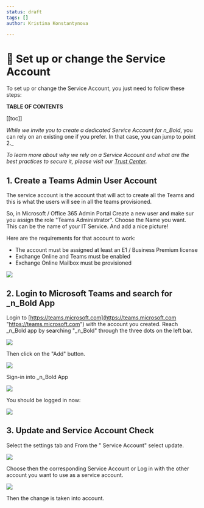 ```yaml
---
status: draft
tags: []
author: Kristina Konstantynova

---
```

# 🤖 Set up or change the Service Account

To set up or change the Service Account, you just need to follow these steps:

 **TABLE OF CONTENTS**

\[\[toc\]\]

_While we invite you to create a dedicated Service Account for n_Bold_, you can rely on an existing one if you prefer. In that case, you can jump to point 2._

 

_To learn more about why we rely on a Service Account and what are the best practices to secure it, please visit our_ [_Trust Center_](https://developers.salestim.com/platform/apppermissions.html#service-account)_._ 

 

## 1. Create a Teams Admin User Account 

The service account is the account that will act to create all the Teams and this is what the users will see in all the teams provisioned. 

 

So, in Microsoft / Office 365 Admin Portal Create a new user and make sur you assign the role "Teams Administrator". Choose the Name you want. This can be the name of your IT Service. And add a nice picture!

 

Here are the requirements for that account to work: 

 

* The account must be assigned at least an E1 / Business Premium license
* Exchange Online and Teams must be enabled
* Exchange Online Mailbox must be provisioned 

![](https://downloads.intercomcdn.com/i/o/164946313/1e6321497d4803963fcde313/image.png)

## 2. Login to Microsoft Teams and search for _n_Bold App

Login to [https://teams.microsoft.com](https://teams.microsoft.com "https://teams.microsoft.com") with the account you created. Reach _n_Bold app by searching "_n_Bold" through the three dots on the left bar. 

 

![](https://downloads.intercomcdn.com/i/o/462450073/e4bb47e521339359e6aeff34/Screenshot+2022-02-09+at+19.13.23.png)

Then click on the "Add" button.

 

![](https://downloads.intercomcdn.com/i/o/462452055/aade15170fed32201e00c5d7/Screenshot+2022-02-09+at+19.19.31.png)

Sign-in into _n_Bold App

 

![](https://downloads.intercomcdn.com/i/o/462466035/88dd6bc11225e6af2e56048c/sign-in.jpg)

You should be logged in now: 

 

![](https://downloads.intercomcdn.com/i/o/462460356/dc0ad4f63124164169d9e766/Screenshot+2022-02-09+at+19.33.36.png)

 

 

## 3. Update and Service Account Check

Select the settings tab and From the " Service Account" select update.   
 

![](https://downloads.intercomcdn.com/i/o/462462983/75a38db590623b5866a4609b/Screenshot+2022-02-09+at+19.34.50.png)

Choose then the corresponding Service Account or Log in with the other account you want to use as a service account. 

![](https://downloads.intercomcdn.com/i/o/462464297/aab8cecf984076c8ddcadff2/Screenshot+2022-02-09+at+19.39.06.png)

 

Then the change is taken into account.  